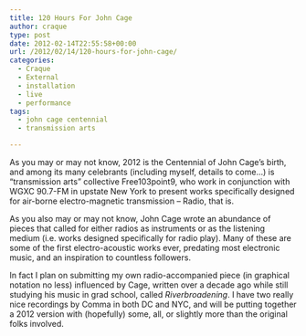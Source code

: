 ```yaml
---
title: 120 Hours For John Cage
author: craque
type: post
date: 2012-02-14T22:55:58+00:00
url: /2012/02/14/120-hours-for-john-cage/
categories:
  - Craque
  - External
  - installation
  - live
  - performance
tags:
  - john cage centennial
  - transmission arts

---
```

As you may or may not know, 2012 is the Centennial of John Cage&#8217;s birth, and among its many celebrants (including myself, details to come&#8230;) is &#8220;transmission arts&#8221; collective Free103point9, who work in conjunction with WGXC 90.7-FM in upstate New York to present works specifically designed for air-borne electro-magnetic transmission &#8211; Radio, that is.

As you also may or may not know, John Cage wrote an abundance of pieces that called for either radios as instruments or as the listening medium (i.e. works designed specifically for radio play). Many of these are some of the first electro-acoustic works ever, predating most electronic music, and an inspiration to countless followers.

In fact I plan on submitting my own radio-accompanied piece (in graphical notation no less) influenced by Cage, written over a decade ago while still studying his music in grad school, called _Riverbroadening_. I have two really nice recordings by Comma in both DC and NYC, and will be putting together a 2012 version with (hopefully) some, all, or slightly more than the original folks involved.